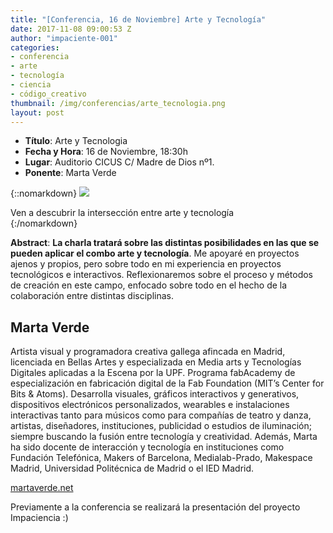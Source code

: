 ```yaml
---
title: "[Conferencia, 16 de Noviembre] Arte y Tecnología"
date: 2017-11-08 09:00:53 Z
author: "impaciente-001"
categories:
- conferencia
- arte
- tecnología
- ciencia
- código_creativo
thumbnail: /img/conferencias/arte_tecnologia.png
layout: post
---
```


- **Título**: Arte y Tecnologia
- **Fecha y Hora**: 16 de Noviembre, 18:30h
- **Lugar**: Auditorio CICUS C/ Madre de Dios nº1.
- **Ponente**: Marta Verde

{::nomarkdown}
<img src="{{ site.baseurl }}/img/conferencias/arte_tecnologia_post.png">
<div class="piefoto"> Ven a descubrir la intersección entre arte y tecnología </div>
{:/nomarkdown}

**Abstract**:
**La charla tratará sobre las distintas posibilidades en las que se pueden aplicar el combo arte y tecnología**. Me apoyaré en proyectos ajenos y propios, pero sobre todo en mi experiencia en proyectos tecnológicos e interactivos. Reflexionaremos sobre el proceso y métodos de creación en este campo, enfocado sobre todo en el hecho de la colaboración entre distintas disciplinas.

## Marta Verde

Artista visual y programadora creativa gallega afincada en Madrid, licenciada en Bellas Artes y especializada en Media arts y Tecnologías Digitales aplicadas a la Escena por la UPF. Programa fabAcademy de especialización en fabricación digital de la Fab Foundation (MIT’s Center for Bits & Atoms).
Desarrolla visuales, gráficos interactivos y generativos, dispositivos electrónicos personalizados, wearables e instalaciones interactivas tanto para músicos como para compañías de teatro y danza, artistas, diseñadores, instituciones, publicidad o estudios de iluminación; siempre buscando la fusión entre tecnología y creatividad.
Además, Marta ha sido docente de interacción y tecnología en instituciones como Fundación Telefónica, Makers of Barcelona, Medialab-Prado, Makespace Madrid, Universidad Politécnica de Madrid o el IED Madrid.

[martaverde.net](www.martaverde.net)

Previamente a la conferencia se realizará la presentación del proyecto Impaciencia :)
